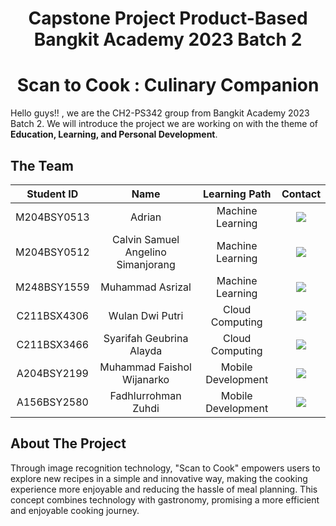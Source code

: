 <!--LOGO-->



<h1 align="center"> Capstone Project Product-Based Bangkit Academy 2023 Batch 2</h1>
<h1 align="center">Scan to Cook : Culinary Companion</h1>

Hello guys!! , we are the CH2-PS342 group from Bangkit Academy 2023 Batch 2.
We will introduce the project we are working on with the theme of **Education, Learning, and Personal Development**.


## The Team

| Student ID |              Name                  |    Learning Path    |                                                                             Contact                                                                         |
|:-----------:|:----------------------------------:|:-------------------:|:-----------------------------------------------------------------------------------------------------------------------------------------------------------:|
| M204BSY0513 |             Adrian                 |   Machine Learning  | <a href="https://github.com/adrianrstnd"><img src="https://img.shields.io/badge/Github-1F1717?style=for-the-badge&logo=github&logoColor=white%22"/></a>     |
| M204BSY0512 | Calvin Samuel Angelino Simanjorang |   Machine Learning  | <a href="https://github.com/calvinsamuell"><img src="https://img.shields.io/badge/Github-1F1717?style=for-the-badge&logo=github&logoColor=white%22"/></a>   |
| M248BSY1559 |         Muhammad Asrizal           |   Machine Learning  | <a href="https://github.com/muhammadasrizal"><img src="https://img.shields.io/badge/Github-1F1717?style=for-the-badge&logo=github&logoColor=white%22"/></a> |
| C211BSX4306 |         Wulan Dwi Putri            |   Cloud Computing   | <a href="https://github.com/wulandwi17"><img src="https://img.shields.io/badge/Github-1F1717?style=for-the-badge&logo=github&logoColor=white%22"/></a>      |
| C211BSX3466 |       Syarifah Geubrina Alayda     |   Cloud Computing   | <a href="https://github.com/Geubrinaa"><img src="https://img.shields.io/badge/Github-1F1717?style=for-the-badge&logo=github&logoColor=white%22"/></a>       |
| A204BSY2199 |     Muhammad Faishol Wijanarko     |  Mobile Development | <a href="https://github.com/FaisholStore"><img src="https://img.shields.io/badge/Github-1F1717?style=for-the-badge&logo=github&logoColor=white%22"/></a>    |
| A156BSY2580 |        Fadhlurrohman Zuhdi         |  Mobile Development | <a href="https://github.com/zuhdi-in"><img src="https://img.shields.io/badge/Github-1F1717?style=for-the-badge&logo=github&logoColor=white%22"/></a>        |


## About The Project
Through image recognition technology, "Scan to Cook" empowers users to explore new recipes in a simple and innovative way, making the cooking experience more enjoyable and reducing the hassle of meal planning. This concept combines technology with gastronomy, promising a more efficient and enjoyable cooking journey.
